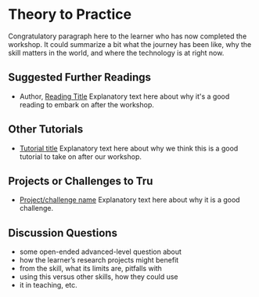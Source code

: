 # Theory to Practice

Congratulatory paragraph here to the learner who has now completed the workshop. It could summarize a bit what the journey has been like, why the skill matters in the world, and where the technology is at right now.

## Suggested Further Readings

- Author, [Reading Title](https://reading.com) Explanatory text here about why it's a good reading to embark on after the workshop.

## Other Tutorials

- [Tutorial title](https://reading.com) Explanatory text here about why we think this is a good tutorial to take on after our workshop.

## Projects or Challenges to Tru

- [Project/challenge name](https://project.com) Explanatory text here about why it is a good challenge.

## Discussion Questions

- some open-ended advanced-level question about
- how the learner’s research projects might benefit
- from the skill, what its limits are, pitfalls with
- using this versus other skills, how they could use
- it in teaching, etc.